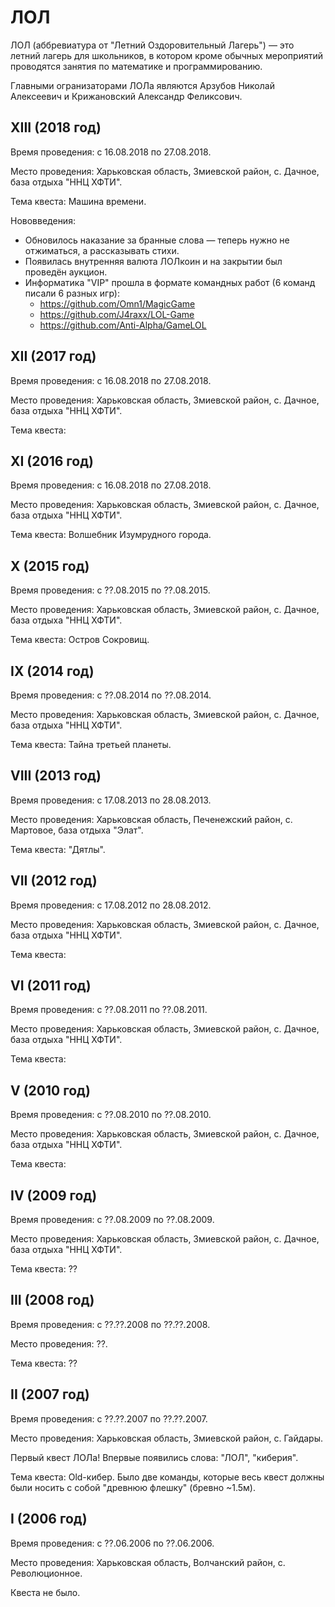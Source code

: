 ЛОЛ
===

ЛОЛ (аббревиатура от "Летний Оздоровительный Лагерь") — это летний лагерь для школьников, в котором кроме обычных мероприятий проводятся занятия по математике и программированию.

Главными огранизаторами ЛОЛа являются Арзубов Николай Алексеевич и Крижановский Александр Феликсович.

## XIII (2018 год)

Время проведения: с 16.08.2018 по 27.08.2018.

Место проведения: Харьковская область, Змиевской район, с. Дачное, база отдыха "ННЦ ХФТИ".

Тема квеста: Машина времени.

Нововведения:

* Обновилось наказание за бранные слова — теперь нужно не отжиматься, а рассказывать стихи.
* Появилась внутренняя валюта ЛОЛкоин и на закрытии был проведён аукцион.
* Информатика "VIP" прошла в формате командных работ (6 команд писали 6 разных игр):
  * https://github.com/Omn1/MagicGame
  * https://github.com/J4raxx/LOL-Game
  * https://github.com/Anti-Alpha/GameLOL


## XII (2017 год)

Время проведения: с 16.08.2018 по 27.08.2018.

Место проведения: Харьковская область, Змиевской район, с. Дачное, база отдыха "ННЦ ХФТИ".

Тема квеста:


## XI (2016 год)

Время проведения: с 16.08.2018 по 27.08.2018.

Место проведения: Харьковская область, Змиевской район, с. Дачное, база отдыха "ННЦ ХФТИ".

Тема квеста: Волшебник Изумрудного города.


## X (2015 год)

Время проведения: с ??.08.2015 по ??.08.2015.

Место проведения: Харьковская область, Змиевской район, с. Дачное, база отдыха "ННЦ ХФТИ".

Тема квеста: Остров Сокровищ.


## IX (2014 год)

Время проведения: с ??.08.2014 по ??.08.2014.

Место проведения: Харьковская область, Змиевской район, с. Дачное, база отдыха "ННЦ ХФТИ".

Тема квеста: Тайна третьей планеты.


## VIII (2013 год)

Время проведения: с 17.08.2013 по 28.08.2013.

Место проведения: Харьковская область, Печенежский район, с. Мартовое, база отдыха "Элат".

Тема квеста: "Дятлы".


## VII (2012 год)

Время проведения: с 17.08.2012 по 28.08.2012.

Место проведения: Харьковская область, Змиевской район, с. Дачное, база отдыха "ННЦ ХФТИ".

Тема квеста:


## VI (2011 год)

Время проведения: с ??.08.2011 по ??.08.2011.

Место проведения: Харьковская область, Змиевской район, с. Дачное, база отдыха "ННЦ ХФТИ".

Тема квеста:


## V (2010 год)

Время проведения: с ??.08.2010 по ??.08.2010.

Место проведения: Харьковская область, Змиевской район, с. Дачное, база отдыха "ННЦ ХФТИ".

Тема квеста:


## IV (2009 год)

Время проведения: с ??.08.2009 по ??.08.2009.

Место проведения: Харьковская область, Змиевской район, с. Дачное, база отдыха "ННЦ ХФТИ".

Тема квеста: ??


## III (2008 год)

Время проведения: с ??.??.2008 по ??.??.2008.

Место проведения: ??.

Тема квеста: ??


## II (2007 год)

Время проведения: с ??.??.2007 по ??.??.2007.

Место проведения: Харьковская область, Змиевской район, с. Гайдары.

Первый квест ЛОЛа! Впервые появились слова: "ЛОЛ", "киберия".

Тема квеста: Old-кибер. Было две команды, которые весь квест должны были носить с собой "древнюю флешку" (бревно ~1.5м).

## I (2006 год)

Время проведения: с ??.06.2006 по ??.06.2006.

Место проведения: Харьковская область, Волчанский район, с. Революционное.

Квеста не было.

